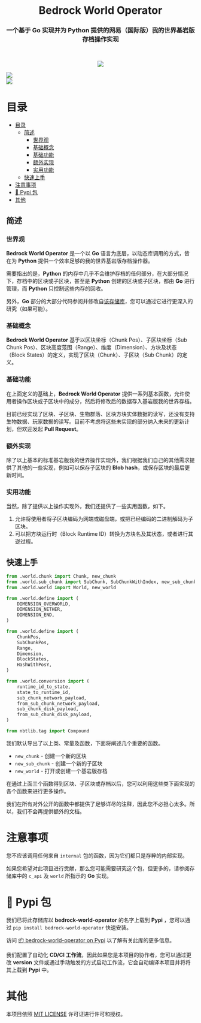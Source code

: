 <h1 align="center">Bedrock World Operator</h1>
<h3 align="center">一个基于 Go 实现并为 Python 提供的网易（国际版）我的世界基岩版存档操作实现</h3>
<br/>
<p align="center">
<img src="https://forthebadge.com/images/badges/built-with-love.svg">
<p>



[python]: https://img.shields.io/badge/python-3.11-AB70FF?style=for-the-badge
[license]: https://img.shields.io/badge/LICENSE-MIT-228B22?style=for-the-badge



[![][python]](https://www.python.org/)<br/>
[![][license]](LICENSE)<br/>







# 目录
- [目录](#目录)
  - [简述](#简述)
    - [世界观](#世界观)
    - [基础概念](#基础概念)
    - [基础功能](#基础功能)
    - [额外实现](#额外实现)
    - [实用功能](#实用功能)
  - [快速上手](#快速上手)
- [注意事项](#注意事项)
- [🐍 Pypi 包](#-pypi-包)
- [其他](#其他)





## 简述
### 世界观
**Bedrock World Operator** 是一个以 **Go** 语言为底层，以动态库调用的方式，皆在为 **Python** 提供一个效率足够的我的世界基岩版存档操作器。

需要指出的是，**Python** 的内存中几乎不会维护存档的任何部分，在大部分情况下，存档中的区块或子区块，甚至是 **Python** 创建的区块或子区块，都由 **Go** 进行管理，而 **Python** 只控制这些内存的回收。

另外，**Go** 部分的大部分代码参阅并修改自[该存储库](https://github.com/df-mc/dragonfly)，您可以通过它进行更深入的研究（如果可能）。



### 基础概念
**Bedrock World Operator** 基于以区块坐标（Chunk Pos）、子区块坐标（Sub Chunk Pos）、区块高度范围（Range）、维度（Dimension）、方块及状态（Block States）的定义，实现了区块（Chunk）、子区块（Sub Chunk）的定义。



### 基础功能
在上面定义的基础上，**Bedrock World Operator** 提供一系列基本函数，允许使用者操作区块或子区块中的成分，然后将修改后的数据存入基岩版我的世界存档。

目前已经实现了区块、子区块、生物群落、区块方块实体数据的读写，还没有支持生物数据、玩家数据的读写。目前不考虑将这些未实现的部分纳入未来的更新计划，但欢迎发起 **Pull Request**。



### 额外实现
除了以上基本的标准基岩版我的世界操作实现外，我们根据我们自己的其他需求提供了其他的一些实现，例如可以保存子区块的 **Blob hash**，或保存区块的最后更新时间。



### 实用功能
当然，除了提供以上操作实现外，我们还提供了一些实用函数，如下。
1. 允许将使用者将子区块编码为网端或磁盘端，或把已经编码的二进制解码为子区块。
2. 可以把方块运行时（Block Runtime ID）转换为方块名及其状态，或者进行其逆过程。





## 快速上手
```python
from .world.chunk import Chunk, new_chunk
from .world.sub_chunk import SubChunk, SubChunkWithIndex, new_sub_chunk
from .world.world import World, new_world

from .world.define import (
    DIMENSION_OVERWORLD,
    DIMENSION_NETHER,
    DIMENSION_END,
)

from .world.define import (
    ChunkPos,
    SubChunkPos,
    Range,
    Dimension,
    BlockStates,
    HashWithPosY,
)

from .world.conversion import (
    runtime_id_to_state,
    state_to_runtime_id,
    sub_chunk_network_payload,
    from_sub_chunk_network_payload,
    sub_chunk_disk_payload,
    from_sub_chunk_disk_payload,
)

from nbtlib.tag import Compound
```
我们默认导出了以上类、常量及函数，下面将阐述几个重要的函数。
- `new_chunk` - 创建一个新的区块
- `new_sub_chunk` - 创建一个新的子区块
- `new_world` - 打开或创建一个基岩版存档

在通过上面三个函数得到区块、子区块或存档以后，您可以利用这些类下面实现的各个函数来进行更多操作。

我们在所有对外公开的函数中都提供了足够详尽的注释，因此您不必担心太多。所以，我们不会再提供额外的文档。





# 注意事项
您不应该调用任何来自 `internal` 包的函数，因为它们都只是存粹的内部实现。

如果您希望对此项目进行贡献，那么您可能需要研究这个包，但更多的，请参阅存储库中的 `c_api` 及 `world` 所指示的 **Go** 实现。





# 🐍 Pypi 包
我们已将此存储库以 **bedrock-world-operator** 的名字上载到 **Pypi** ，您可以通过 `pip install bedrock-world-operator` 快速安装。

访问 [📦 bedrock-world-operator on Pypi](https://pypi.org/project/bedrock-world-operator) 以了解有关此库的更多信息。

我们配置了自动化 **CD/CI 工作流**，因此如果您是本项目的协作者，您可以通过更改 **version** 文件或通过手动触发的方式启动工作流，它会自动编译本项目并将将其上载到 **Pypi** 中。





# 其他
本项目依照 [MIT LICENSE](./LICENSE) 许可证进行许可和授权。

